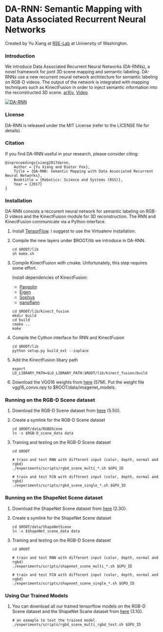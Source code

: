 # DA-RNN: Semantic Mapping with Data Associated Recurrent Neural Networks

Created by Yu Xiang at [RSE-Lab](http://rse-lab.cs.washington.edu/) at University of Washington.

### Introduction

We introduce Data Associated Recurrent Neural Networks (DA-RNNs), a novel framework for joint 3D scene mapping and semantic labeling. DA-RNNs use a new recurrent neural network architecture for semantic labeling on RGB-D videos. The output of the network is integrated with mapping techniques such as KinectFusion in order to inject semantic information into the reconstructed 3D scene. [arXiv](https://arxiv.org/abs/1703.03098), [Video](https://youtu.be/5vnw7ZrZlB8)

[![DA-RNN](http://yuxng.github.io/DA-RNN.png)](https://youtu.be/5vnw7ZrZlB8)

### License

DA-RNN is released under the MIT License (refer to the LICENSE file for details).

### Citation

If you find DA-RNN useful in your research, please consider citing:

    @inproceedings{xiang2017darnn,
        Author = {Yu Xiang and Dieter Fox},
        Title = {DA-RNN: Semantic Mapping with Data Associated Recurrent Neural Networks},
        Booktitle = {Robotics: Science and Systems (RSS)},
        Year = {2017}
    }

### Installation

DA-RNN consists a reccurent neural network for semantic labeling on RGB-D videos and the KinectFusion module for 3D reconstruction. The RNN and KinectFusion communicate via a Python interface.

1. Install [TensorFlow](https://www.tensorflow.org/get_started/os_setup). I suggest to use the Virtualenv installation.

2. Compile the new layers under $ROOT/lib we introduce in DA-RNN.
    ```Shell
    cd $ROOT/lib
    sh make.sh
    ```

3. Compile KinectFusion with cmake. Unfortunately, this step requires some effort.

   Install dependencies of KinectFusion:
   - [Pangolin](https://github.com/stevenlovegrove/Pangolin)
   - [Eigen](https://eigen.tuxfamily.org)
   - [Sophus](https://github.com/strasdat/Sophus)
   - [nanoflann](https://github.com/jlblancoc/nanoflann)

    ```Shell
    cd $ROOT/lib/kinect_fusion
    mkdir build
    cd build
    cmake ..
    make
    ```

4. Compile the Cython interface for RNN and KinectFusion
    ```Shell
    cd $ROOT/lib
    python setup.py build_ext --inplace
    ```

5. Add the KinectFusion libary path
    ```Shell
    export LD_LIBRARY_PATH=$LD_LIBRARY_PATH:$ROOT/lib/kinect_fusion/build
    ```

6. Download the VGG16 weights from [here](https://drive.google.com/open?id=0B4WdmTHU8V7VMTducllWZzA0REU) (57M). Put the weight file vgg16_convs.npy to $ROOT/data/imagenet_models.

### Running on the RGB-D Scene dataset
1. Download the RGB-D Scene dataset from [here](https://drive.google.com/open?id=0B4WdmTHU8V7VaHIxckxwbVpabFU) (5.5G).

2. Create a symlink for the RGB-D Scene dataset
    ```Shell
    cd $ROOT/data/RGBDScene
    ln -s $RGB-D_scene_data data
    ```

3. Training and testing on the RGB-D Scene dataset
    ```Shell
    cd $ROOT

    # train and test RNN with different input (color, depth, normal and rgbd)
    ./experiments/scripts/rgbd_scene_multi_*.sh $GPU_ID

    # train and test FCN with different input (color, depth, normal and rgbd)
    ./experiments/scripts/rgbd_scene_single_*.sh $GPU_ID

    ```

### Running on the ShapeNet Scene dataset
1. Download the ShapeNet Scene dataset from [here](https://drive.google.com/open?id=0B4WdmTHU8V7VTzRfZTFPd0JKYTg) (2.3G).

2. Create a symlink for the ShapeNet Scene dataset
    ```Shell
    cd $ROOT/data/ShapeNetScene
    ln -s $ShapeNet_scene_data data
    ```

3. Training and testing on the RGB-D Scene dataset
    ```Shell
    cd $ROOT

    # train and test RNN with different input (color, depth, normal and rgbd)
    ./experiments/scripts/shapenet_scene_multi_*.sh $GPU_ID

    # train and test FCN with different input (color, depth, normal and rgbd)
    ./experiments/scripts/shapenet_scene_single_*.sh $GPU_ID

    ```

### Using Our Trained Models
1. You can download all our trained tensorflow models on the RGB-D Scene dataset and the ShapeNet Scane dataset from [here](https://drive.google.com/file/d/0B4WdmTHU8V7VQWFnRmFIVTA1LXc/view?usp=sharing) (3.1G).

    ```Shell
    # an exmaple to test the trained model
    ./experiments/scripts/rgbd_scene_multi_rgbd_test.sh $GPU_ID

    ```
